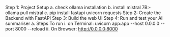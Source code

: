 Step 1: Project Setup
    a. check ollama installation
    b. install mistral 7B:-       ollama pull mistral
    c. pip install fastapi uvicorn requests
Step 2: Create the Backend with FastAPI
Step 3: Build the web UI
Step 4: Run and test your AI summariser
    a. Steps To run 
        i. on Terminal:      uvicorn app:app --host 0.0.0.0 --port 8000 --reload
        ii. On Browser:       http://0.0.0.0:8000
